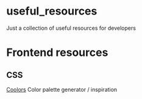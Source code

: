 # useful_resources
Just a collection of useful resources for developers

# Frontend resources

## CSS
[Coolors](https://coolors.co)
Color palette generator / inspiration
